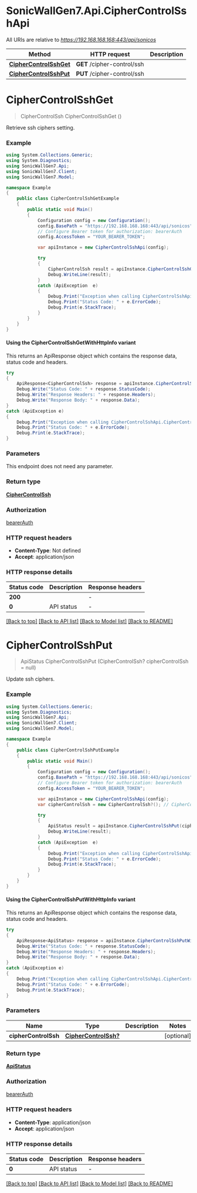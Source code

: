 # SonicWallGen7.Api.CipherControlSshApi

All URIs are relative to *https://192.168.168.168:443/api/sonicos*

| Method | HTTP request | Description |
|--------|--------------|-------------|
| [**CipherControlSshGet**](CipherControlSshApi.md#ciphercontrolsshget) | **GET** /cipher-control/ssh |  |
| [**CipherControlSshPut**](CipherControlSshApi.md#ciphercontrolsshput) | **PUT** /cipher-control/ssh |  |

<a id="ciphercontrolsshget"></a>
# **CipherControlSshGet**
> CipherControlSsh CipherControlSshGet ()



Retrieve ssh ciphers setting.

### Example
```csharp
using System.Collections.Generic;
using System.Diagnostics;
using SonicWallGen7.Api;
using SonicWallGen7.Client;
using SonicWallGen7.Model;

namespace Example
{
    public class CipherControlSshGetExample
    {
        public static void Main()
        {
            Configuration config = new Configuration();
            config.BasePath = "https://192.168.168.168:443/api/sonicos";
            // Configure Bearer token for authorization: bearerAuth
            config.AccessToken = "YOUR_BEARER_TOKEN";

            var apiInstance = new CipherControlSshApi(config);

            try
            {
                CipherControlSsh result = apiInstance.CipherControlSshGet();
                Debug.WriteLine(result);
            }
            catch (ApiException  e)
            {
                Debug.Print("Exception when calling CipherControlSshApi.CipherControlSshGet: " + e.Message);
                Debug.Print("Status Code: " + e.ErrorCode);
                Debug.Print(e.StackTrace);
            }
        }
    }
}
```

#### Using the CipherControlSshGetWithHttpInfo variant
This returns an ApiResponse object which contains the response data, status code and headers.

```csharp
try
{
    ApiResponse<CipherControlSsh> response = apiInstance.CipherControlSshGetWithHttpInfo();
    Debug.Write("Status Code: " + response.StatusCode);
    Debug.Write("Response Headers: " + response.Headers);
    Debug.Write("Response Body: " + response.Data);
}
catch (ApiException e)
{
    Debug.Print("Exception when calling CipherControlSshApi.CipherControlSshGetWithHttpInfo: " + e.Message);
    Debug.Print("Status Code: " + e.ErrorCode);
    Debug.Print(e.StackTrace);
}
```

### Parameters
This endpoint does not need any parameter.
### Return type

[**CipherControlSsh**](CipherControlSsh.md)

### Authorization

[bearerAuth](../README.md#bearerAuth)

### HTTP request headers

 - **Content-Type**: Not defined
 - **Accept**: application/json


### HTTP response details
| Status code | Description | Response headers |
|-------------|-------------|------------------|
| **200** |  |  -  |
| **0** | API status |  -  |

[[Back to top]](#) [[Back to API list]](../README.md#documentation-for-api-endpoints) [[Back to Model list]](../README.md#documentation-for-models) [[Back to README]](../README.md)

<a id="ciphercontrolsshput"></a>
# **CipherControlSshPut**
> ApiStatus CipherControlSshPut (CipherControlSsh? cipherControlSsh = null)



Update ssh ciphers.

### Example
```csharp
using System.Collections.Generic;
using System.Diagnostics;
using SonicWallGen7.Api;
using SonicWallGen7.Client;
using SonicWallGen7.Model;

namespace Example
{
    public class CipherControlSshPutExample
    {
        public static void Main()
        {
            Configuration config = new Configuration();
            config.BasePath = "https://192.168.168.168:443/api/sonicos";
            // Configure Bearer token for authorization: bearerAuth
            config.AccessToken = "YOUR_BEARER_TOKEN";

            var apiInstance = new CipherControlSshApi(config);
            var cipherControlSsh = new CipherControlSsh?(); // CipherControlSsh? |  (optional) 

            try
            {
                ApiStatus result = apiInstance.CipherControlSshPut(cipherControlSsh);
                Debug.WriteLine(result);
            }
            catch (ApiException  e)
            {
                Debug.Print("Exception when calling CipherControlSshApi.CipherControlSshPut: " + e.Message);
                Debug.Print("Status Code: " + e.ErrorCode);
                Debug.Print(e.StackTrace);
            }
        }
    }
}
```

#### Using the CipherControlSshPutWithHttpInfo variant
This returns an ApiResponse object which contains the response data, status code and headers.

```csharp
try
{
    ApiResponse<ApiStatus> response = apiInstance.CipherControlSshPutWithHttpInfo(cipherControlSsh);
    Debug.Write("Status Code: " + response.StatusCode);
    Debug.Write("Response Headers: " + response.Headers);
    Debug.Write("Response Body: " + response.Data);
}
catch (ApiException e)
{
    Debug.Print("Exception when calling CipherControlSshApi.CipherControlSshPutWithHttpInfo: " + e.Message);
    Debug.Print("Status Code: " + e.ErrorCode);
    Debug.Print(e.StackTrace);
}
```

### Parameters

| Name | Type | Description | Notes |
|------|------|-------------|-------|
| **cipherControlSsh** | [**CipherControlSsh?**](CipherControlSsh?.md) |  | [optional]  |

### Return type

[**ApiStatus**](ApiStatus.md)

### Authorization

[bearerAuth](../README.md#bearerAuth)

### HTTP request headers

 - **Content-Type**: application/json
 - **Accept**: application/json


### HTTP response details
| Status code | Description | Response headers |
|-------------|-------------|------------------|
| **0** | API status |  -  |

[[Back to top]](#) [[Back to API list]](../README.md#documentation-for-api-endpoints) [[Back to Model list]](../README.md#documentation-for-models) [[Back to README]](../README.md)

